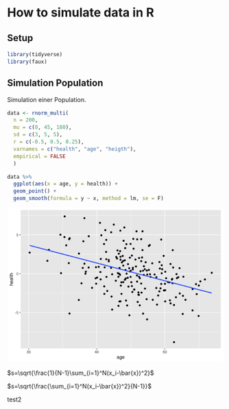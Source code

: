 # How to simulate data in R

## Setup

``` r
library(tidyverse)
library(faux)
```

## Simulation Population

Simulation einer Population.

``` r
data <- rnorm_multi(
  n = 200, 
  mu = c(0, 45, 180),
  sd = c(3, 5, 5),
  r = c(-0.5, 0.5, 0.25), 
  varnames = c("health", "age", "heigth"),
  empirical = FALSE
  )
```

``` r
data %>% 
  ggplot(aes(x = age, y = health)) +
  geom_point() +
  geom_smooth(formula = y ~ x, method = lm, se = F)
```

![](../Markdown/simulate_data_files/figure-markdown_mmd/unnamed-chunk-1-1.png)

$s=\sqrt{\frac{1}{N-1}\sum_{i=1}^N(x_i-\bar{x})^2}$

$s=\sqrt{\frac{\sum_{i=1}^N(x_i-\bar{x})^2}{N-1}}$

test2
